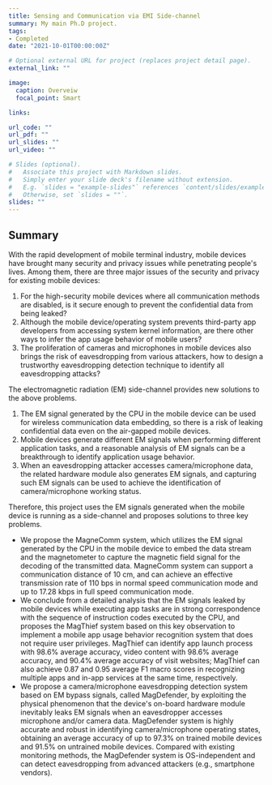 ```yaml
---
title: Sensing and Communication via EMI Side-channel
summary: My main Ph.D project.
tags:
- Completed
date: "2021-10-01T00:00:00Z"

# Optional external URL for project (replaces project detail page).
external_link: ""

image:
  caption: Overveiw
  focal_point: Smart

links:

url_code: ""
url_pdf: ""
url_slides: ""
url_video: ""

# Slides (optional).
#   Associate this project with Markdown slides.
#   Simply enter your slide deck's filename without extension.
#   E.g. `slides = "example-slides"` references `content/slides/example-slides.md`.
#   Otherwise, set `slides = ""`.
slides: ""
---
```




## Summary

With the rapid development of mobile terminal industry, mobile devices have brought many security and privacy issues while penetrating people's lives. Among them, there are three major issues of the security and privacy for existing mobile devices: 
1. For the high-security mobile devices where all communication methods are disabled, is it secure enough to prevent the confidential data from being leaked? 
2. Although the mobile device/operating system prevents third-party app developers from accessing system kernel information, are there other ways to infer the app usage behavior of mobile users? 
3. The proliferation of cameras and microphones in mobile devices also brings the risk of eavesdropping from various attackers, how to design a trustworthy eavesdropping detection technique to identify all eavesdropping attacks?

The electromagnetic radiation (EM) side-channel provides new solutions to the above problems. 
1. The EM signal generated by the CPU in the mobile device can be used for wireless communication data embedding, so there is a risk of leaking confidential data even on the air-gapped mobile devices.
2. Mobile devices generate different EM signals when performing different application tasks, and a reasonable analysis of EM signals can be a breakthrough to identify application usage behavior.
3. When an eavesdropping attacker accesses camera/microphone data, the related hardware module also generates EM signals, and capturing such EM signals can be used to achieve the identification of camera/microphone working status.

Therefore, this project uses the EM signals generated when the mobile device is running as a side-channel and proposes solutions to three key problems. 
- We propose the MagneComm system, which utilizes the EM signal generated by the CPU in the mobile device to embed the data stream and the magnetometer to capture the magnetic field signal for the decoding of the transmitted data. MagneComm system can support a communication distance of 10 cm, and can achieve an effective transmission rate of 110 bps in normal speed communication mode and up to 17.28 kbps in full speed communication mode. 
- We conclude from a detailed analysis that the EM signals leaked by mobile devices while executing app tasks are in strong correspondence with the sequence of instruction codes executed by the CPU, and proposes the MagThief system based on this key observation to implement a mobile app usage behavior recognition system that does not require user privileges. MagThief can identify app launch process with 98.6% average accuracy, video content with 98.6% average accuracy, and 90.4% average accuracy of visit websites; MagThief can also achieve 0.87 and 0.95 average F1 macro scores in recognizing multiple apps and in-app services at the same time, respectively. 
- We propose a camera/microphone eavesdropping detection system based on EM bypass signals, called MagDefender, by exploiting the physical phenomenon that the device's on-board hardware module inevitably leaks EM signals when an eavesdropper accesses microphone and/or camera data. MagDefender system is highly accurate and robust in identifying camera/microphone operating states, obtaining an average accuracy of up to 97.3% on trained mobile devices and 91.5% on untrained mobile devices. Compared with existing monitoring methods, the MagDefender system is OS-independent and can detect eavesdropping from advanced attackers (e.g., smartphone vendors).
